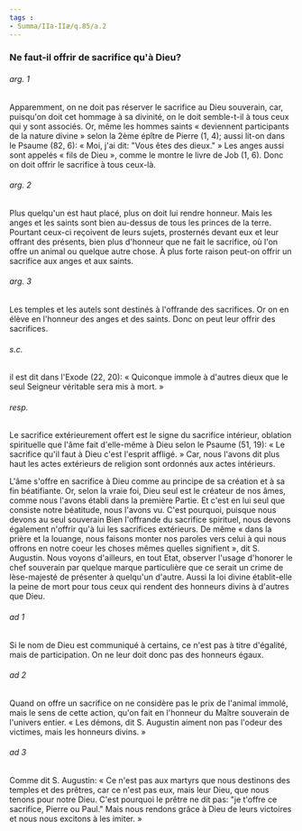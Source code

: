 ```yaml
---
tags : 
- Summa/IIa-IIæ/q.85/a.2
---
```


### Ne faut-il offrir de sacrifice qu'à Dieu?

###### arg. 1
Apparemment, on ne doit pas réserver le sacrifice au Dieu souverain, car, puisqu'on doit cet hommage à sa divinité, on le doit semble-t-il à tous ceux qui y sont associés. Or, même les hommes saints « deviennent participants de la nature divine » selon la 2ème épître de Pierre (1, 4); aussi lit-on dans le Psaume (82, 6): « Moi, j'ai dit: "Vous êtes des dieux." » Les anges aussi sont appelés « fils de Dieu », comme le montre le livre de Job (1, 6). Donc on doit offrir le sacrifice à tous ceux-là. 

###### arg. 2
Plus quelqu'un est haut placé, plus on doit lui rendre honneur. Mais les anges et les saints sont bien au-dessus de tous les princes de la terre. Pourtant ceux-ci reçoivent de leurs sujets, prosternés devant eux et leur offrant des présents, bien plus d'honneur que ne fait le sacrifice, où l'on offre un animal ou quelque autre chose. À plus forte raison peut-on offrir un sacrifice aux anges et aux saints. 

###### arg. 3
Les temples et les autels sont destinés à l'offrande des sacrifices. Or on en élève en l'honneur des anges et des saints. Donc on peut leur offrir des sacrifices. 

###### s.c.
il est dit dans l'Exode (22, 20): « Quiconque immole à d'autres dieux que le seul Seigneur véritable sera mis à mort. » 

###### resp.
Le sacrifice extérieurement offert est le signe du sacrifice intérieur, oblation spirituelle que l'âme fait d'elle-même à Dieu selon le Psaume (51, 19): « Le sacrifice qu'il faut à Dieu c'est l'esprit affligé. » Car, nous l'avons dit plus haut les actes extérieurs de religion sont ordonnés aux actes intérieurs. 

L'âme s'offre en sacrifice à Dieu comme au principe de sa création et à sa fin béatifiante. Or, selon la vraie foi, Dieu seul est le créateur de nos âmes, comme nous l'avons établi dans la première Partie. Et c'est en lui seul que consiste notre béatitude, nous l'avons vu. C'est pourquoi, puisque nous devons au seul souverain Bien l'offrande du sacrifice spirituel, nous devons également n'offrir qu'à lui les sacrifices extérieurs. De même « dans la prière et la louange, nous faisons monter nos paroles vers celui à qui nous offrons en notre coeur les choses mêmes quelles signifient », dit S. Augustin. Nous voyons d'ailleurs, en tout Etat, observer l'usage d'honorer le chef souverain par quelque marque particulière que ce serait un crime de lèse-majesté de présenter à quelqu'un d'autre. Aussi la loi divine établit-elle la peine de mort pour tous ceux qui rendent des honneurs divins à d'autres que Dieu. 

###### ad 1
Si le nom de Dieu est communiqué à certains, ce n'est pas à titre d'égalité, mais de participation. On ne leur doit donc pas des honneurs égaux. 

###### ad 2
Quand on offre un sacrifice on ne considère pas le prix de l'animal immolé, mais le sens de cette action, qu'on fait en l'honneur du Maître souverain de l'univers entier. « Les démons, dit S. Augustin aiment non pas l'odeur des victimes, mais les honneurs divins. » 

###### ad 3
Comme dit S. Augustin: « Ce n'est pas aux martyrs que nous destinons des temples et des prêtres, car ce n'est pas eux, mais leur Dieu, que nous tenons pour notre Dieu. C'est pourquoi le prêtre ne dit pas: "je t'offre ce sacrifice, Pierre ou Paul." Mais nous rendons grâce à Dieu de leurs victoires et nous nous excitons à les imiter. » 

